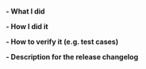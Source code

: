 <!--
Please make sure you've read and understood our contributing guidelines;
https://github.com/donutloop/xservice/blob/master/CONTRIBUTING.md

** Make sure all your commits include a signature generated with `git commit -s` **

Please provide the following information:
-->

**- What I did**


**- How I did it**


**- How to verify it (e.g. test cases)**


**- Description for the release changelog**

<!--
Write a one line summary that describes the changes:
-->

